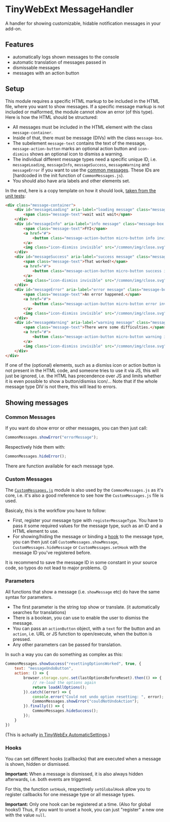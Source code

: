 # TinyWebExt MessageHandler

A handler for showing customizable, hidable notification messages in your add-on.

## Features

* automatically logs shown messages to the console
* automatic translation of messages passed in
* dismissable messages
* messages with an action button

## Setup

This module requires a specific HTML markup to be included in the HTML file, where you want to show messages. If a specific message markup is not included or malformed, the module cannot show an error (of this type). Here is how the HTML should be structured:

* All messages must be included in the HTML element with the class `message-container`.
* Inside of that, there must be message (DIVs) with the class `message-box`.
* The subelement `message-text` contains the text of the message, `message-action-button` marks an optional action button and `icon-dismiss` shows an optional icon to dismiss a warning.
* The individual different message types need a specific unique ID, i.e. `messageLoading`, `messageInfo`, `messageSuccess`, `messageWarning` and `messageError` if you want to use the [common messages](#common-messages). These IDs are [hardcoded in the init function of `CommonMessages.js`).
* You should also have aria labels and other elements set.

In the end, here is a copy template on how it should look, [taken from the unit tests](./tests/messageHandler/baseCode.html):
```html
<div class="message-container">
	<div id="messageLoading" aria-label="loading message" class="message-box info invisible fade-hide">
		<span class="message-text">wait wait wait</span>
	</div>
	<div id="messageInfo" aria-label="info message" class="message-box info invisible fade-hide">
		<span class="message-text">FYI</span>
		<a href="#">
			<button class="message-action-button micro-button info invisible"></button>
		</a>
		<img class="icon-dismiss invisible" src="/common/img/close.svg" width="24" height="24" tabindex="0" data-i18n data-i18n-aria-label="__MSG_dismissIconDescription__"></span>
	</div>
	<div id="messageSuccess" aria-label="success message" class="message-box success invisible fade-hide">
		<span class="message-text">That worked!</span>
		<a href="#">
			<button class="message-action-button micro-button success invisible"></button>
		</a>
		<img class="icon-dismiss invisible" src="/common/img/close.svg" width="24" height="24" tabindex="0" data-i18n data-i18n-aria-label="__MSG_dismissIconDescription__"></span>
	</div>
	<div id="messageError" aria-label="error message" class="message-box error invisible fade-hide">
		<span class="message-text">An error happened.</span>
		<a href="#">
			<button class="message-action-button micro-button error invisible"></button>
		</a>
		<img class="icon-dismiss invisible" src="/common/img/close.svg" width="24" height="24" tabindex="0" data-i18n data-i18n-aria-label="__MSG_dismissIconDescription__"></span>
	</div>
	<div id="messageWarning" aria-label="warning message" class="message-box warning invisible fade-hide">
		<span class="message-text">There were some difficulties.</span>
		<a href="#">
			<button class="message-action-button micro-button warning invisible"></button>
		</a>
		<img class="icon-dismiss invisible" src="/common/img/close.svg" width="24" height="24" tabindex="0" data-i18n data-i18n-aria-label="__MSG_dismissIconDescription__"></span>
	</div>
</div>
```

If one of the (optional) elements, such as a dismiss icon or action button is not present in the HTML code, and someone tries to use it via JS, this will just be ignored, i.e. the HTML has precendence over JS and limits whether it is even possible to show a button/dismiss icon/...
Note that if the whole message type DIV is not there, this will lead to errors.

## Showing messages

### Common Messages

If you want do show error or other messages, you can then just call:
```js
CommonMessages.showError("errorMessage");
```

Respectively hide them with:
```js
CommonMessages.hideError();
```

There are function available for each message type.

### Custom Messages

The [`CustomMessages.js`](CustomMessages.js) module is also used by the `CommonMessages.js` as it's core, i.e. it's also a good rreference to see how the `CustomMessages.js` file is used.

Basicaly, this is the workflow you have to follow:
* First, register your message type with `registerMessageType`. You have to pass it some required values for the message type, such as an ID and a HTML element to use.
* For showing/hiding the message or binding a [hook](#hooks) to the message type, you can then just call `CustomMessages.showMessage`, `CustomMessages.hideMessage` or `CustomMessages.setHook` with the message ID you've registered before.

It is recommend to save the message ID in some constant in your source code, so typos do not lead to major problems. :wink:

### Parameters

All functions that show a message (i.e. `showMessage` etc) do have the same syntax for parameters.

* The first parameter is the string top show or translate. (it automatically searches for translations)
* There is a boolean, you can use to enable the user to dismiss the message.
* You can pass an `actionButton` object, with a `text` for the button and an `action`, i.e. URL or JS function to open/execute, when the button is pressed.
* Any other parameters can be passed for translation.

In such a way you can do something as complex as this:
```js
CommonMessages.showSuccess("resettingOptionsWorked", true, {
    text: "messageUndoButton",
    action: () => {
        browser.storage.sync.set(lastOptionsBeforeReset).then(() => {
            // re-load the options again
            return loadAllOptions();
        }).catch((error) => {
            console.error("Could not undo option resetting: ", error);
            CommonMessages.showError("couldNotUndoAction");
        }).finally(() => {
            CommonMessages.hideSuccess();
        });
    }
})
```

(This is actually [in TinyWebEx AutomaticSettings](https://github.com/TinyWebEx/AutomaticSettings).)

### Hooks

You can set different hooks (callbacks) that are executed when a message is shown, hidden or dismissed.

**Important:** When a message is dismissed, it is also always hidden afterwards, i.e. both events are triggered.

For this, the function `setHook`, respectively `setGlobalHook` allow you to register callbacks for one message type or all message types.

**Important:** Only one hook can be registered at a time. (Also for global hooks!) Thus, if you want to unset a hook, you can just "register" a new one with the value `null`.
